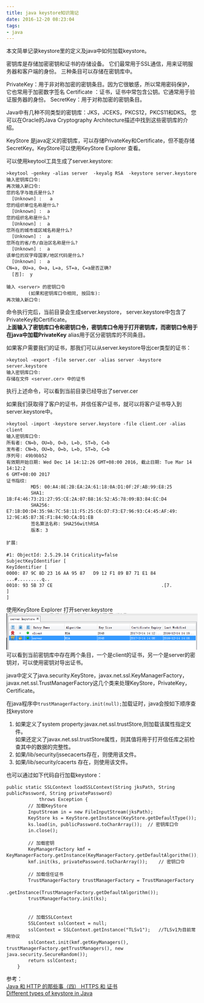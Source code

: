 ```yaml
---
title: java keystore知识简记
date: 2016-12-20 08:23:04
tags:
- java
---
```

本文简单记录keystore里的定义及java中如何加载keystore。
<!--more-->

密钥库是存储加密密钥和证书的存储设备。 它们最常用于SSL通信，用来证明服务器和客户端的身份。 三种条目可以存储在密钥库中。

PrivateKey：用于非对称加密的密钥条目。因为它很敏感，所以常用密码保护，它也常用于加密数字签名
Certificate ：证书，证书中常包含公钥。它通常用于验证服务器的身份。 
SecretKey：用于对称加密的密钥条目。

Java中有几种不同类型的密钥库：JKS，JCEKS，PKCS12，PKCS11和DKS。 您可以在Oracle的Java Cryptography Architecture描述中找到这些密钥库的介绍。


KeyStore 是java定义的密钥库，可以存储PrivateKey和Certificate，但不能存储SecretKey。KeyStore可以使用KeyStore Explorer 查看。

可以使用keytool工具生成了server.keystore:
```
>keytool -genkey -alias server  -keyalg RSA  -keystore server.keystore
输入密钥库口令:
再次输入新口令:
您的名字与姓氏是什么?
  [Unknown] :   a
您的组织单位名称是什么?
  [Unknown] :  a
您的组织名称是什么?
  [Unknown] :  a
您所在的城市或区域名称是什么?
  [Unknown] :  a
您所在的省/市/自治区名称是什么?
  [Unknown] :  a
该单位的双字母国家/地区代码是什么?
  [Unknown] :  a
CN=a, OU=a, O=a, L=a, ST=a, C=a是否正确?
  [否]:  y

输入 <server> 的密钥口令
        (如果和密钥库口令相同, 按回车):
再次输入新口令:
```
命令执行完后，当前目录会生成server.keystore， server.keystore中包含了PrivateKey和Certificate。  
**上面输入了密钥库口令和密钥口令，密钥库口令用于打开密钥库，而密钥口令用于在java中加载PrivateKey**
alias用于区分密钥库的不同条目。

如果客户需要我们的证书，那我们可以从server.keystore导出cer类型的证书：
```
>keytool -export -file server.cer -alias server -keystore server.keystore
输入密钥库口令:
存储在文件 <server.cer> 中的证书
```
执行上述命令，可以看到当前目录已经导出了server.cer


如果我们获取得了客户的证书，并信任客户证书，就可以将客户证书导入到server.keystore中。
```
>keytool -import -keystore server.keystore -file client.cer -alias  client
输入密钥库口令:
所有者: CN=b, OU=b, O=b, L=b, ST=b, C=b
发布者: CN=b, OU=b, O=b, L=b, ST=b, C=b
序列号: 49b9bb52
有效期开始日期: Wed Dec 14 14:12:26 GMT+08:00 2016, 截止日期: Tue Mar 14 14:12:2
6 GMT+08:00 2017
证书指纹:
         MD5: 00:A4:8E:2B:EA:2A:61:18:0A:D1:0F:2F:AB:99:E8:25
         SHA1: 1B:F4:46:73:21:27:95:CE:2A:07:B8:16:52:A5:78:09:B3:84:EC:D4
         SHA256: E7:1B:D0:D4:35:9A:7C:58:11:F5:25:C6:D7:F3:E7:96:93:C4:45:AF:49:
12:9E:A5:B7:3E:F1:84:9D:CA:D1:EB
         签名算法名称: SHA256withRSA
         版本: 3

扩展:

#1: ObjectId: 2.5.29.14 Criticality=false
SubjectKeyIdentifier [
KeyIdentifier [
0000: 87 9C 8D 23 16 AA 95 87   D9 12 F1 89 B7 71 E1 84  ...#.........q..
0010: 93 5B 37 CE                                        .[7.
]
]
```
使用KeyStore Explorer 打开server.keystore
![](java-keystore/1.png)  
可以看到当前密钥库中存在两个条目，一个是client的证书，另一个是server的密钥对，可以使用密钥对导出证书。


java中定义了java.security.KeyStore，javax.net.ssl.KeyManagerFactory，javax.net.ssl.TrustManagerFactory这几个类来处理KeyStore，PrivateKey，Certificate。

在java程序中`trustManagerFactory.init(null);`加载证时，java会按如下顺序查找keystore  
1. 如果定义了system property:javax.net.ssl.trustStore,则加载该属性指定文件。  
如果还定义了javax.net.ssl.trustStore属性，则其值将用于打开信任库之前检查其中的数据的完整性。  
2. 如果<java-home>/lib/security/jssecacerts存在，则使用该文件。  
3. 如果<java-home>/lib/security/cacerts 存在，则使用该文件。  

也可以通过如下代码自行加载keystore：
```
public static SSLContext loadSSLContext(String jksPath, String publicPassword, String privatePassword)
            throws Exception {
        // 加载KeyStore
        InputStream in = new FileInputStream(jksPath);
        KeyStore ks = KeyStore.getInstance(KeyStore.getDefaultType());
        ks.load(in, publicPassword.toCharArray());	// 密钥库口令
        in.close();

        // 加载密钥
        KeyManagerFactory kmf = KeyManagerFactory.getInstance(KeyManagerFactory.getDefaultAlgorithm());
        kmf.init(ks, privatePassword.toCharArray());	// 密钥口令

        // 加载信任证书
        TrustManagerFactory trustManagerFactory = TrustManagerFactory
                .getInstance(TrustManagerFactory.getDefaultAlgorithm());
        trustManagerFactory.init(ks);


        // 加载SSLContext
        SSLContext sslContext = null;
        sslContext = SSLContext.getInstance("TLSv1");   //TLSv1为目前常用协议
        sslContext.init(kmf.getKeyManagers(), trustManagerFactory.getTrustManagers(), new java.security.SecureRandom());
        return sslContext;
    }
```

参考：  
[Java 和 HTTP 的那些事（四） HTTPS 和 证书](http://www.aneasystone.com/archives/2016/04/java-and-https.html)  
[Different types of keystore in Java](http://www.pixelstech.net/article/1408345768-Different-types-of-keystore-in-Java----Overview)
